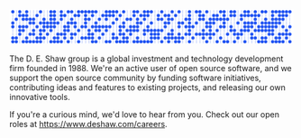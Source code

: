 <img src="https://raw.githubusercontent.com/deshaw/.github/master/profile/github-banner.png" alt="D. E. Shaw Creative thinkers logo">

The D. E. Shaw group is a global investment and technology development firm founded in 1988. We're an active user of
open source software, and we support the open source community by funding software initiatives, contributing ideas and
features to existing projects, and releasing our own innovative tools.

If you're a curious mind, we'd love to hear from you. Check out our open roles at https://www.deshaw.com/careers.

